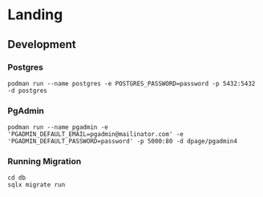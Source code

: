 # Landing

## Development

### Postgres

```
podman run --name postgres -e POSTGRES_PASSWORD=password -p 5432:5432 -d postgres
```

### PgAdmin

```
podman run --name pgadmin -e 'PGADMIN_DEFAULT_EMAIL=pgadmin@mailinator.com' -e 'PGADMIN_DEFAULT_PASSWORD=password' -p 5000:80 -d dpage/pgadmin4
```

### Running Migration

```
cd db
sqlx migrate run
```
